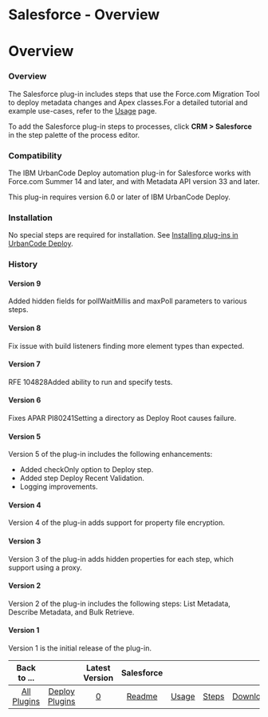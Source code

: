 
Salesforce - Overview
=====================

# Overview


### Overview




The Salesforce plug-in includes steps that use the Force.com Migration Tool to deploy metadata changes and Apex classes.For a detailed tutorial and example use-cases, refer to the [Usage](#usage) page.

To add the Salesforce plug-in steps to processes, click **CRM > Salesforce** in the step palette of the process editor.

### Compatibility

The IBM UrbanCode Deploy automation plug-in for Salesforce works with Force.com Summer 14 and later, and with Metadata API version 33 and later.

This plug-in requires version 6.0 or later of IBM UrbanCode Deploy.

### Installation

No special steps are required for installation. See [Installing plug-ins in UrbanCode Deploy](https://www.urbancode.com/resource/installing-plug-ins-in-urbancode-products/ "Installing plug-ins in UrbanCode Deploy").

### History

#### Version 9

Added hidden fields for pollWaitMillis and maxPoll parameters to various steps.

#### Version 8

Fix issue with build listeners finding more element types than expected.

#### Version 7

RFE 104828Added ability to run and specify tests.

#### Version 6

Fixes APAR PI80241Setting a directory as Deploy Root causes failure.

#### Version 5

Version 5 of the plug-in includes the following enhancements:

* Added checkOnly option to Deploy step.
* Added step Deploy Recent Validation.
* Logging improvements.

#### Version 4

Version 4 of the plug-in adds support for property file encryption.

#### Version 3

Version 3 of the plug-in adds hidden properties for each step, which support using a proxy.

#### Version 2

Version 2 of the plug-in includes the following steps: List Metadata, Describe Metadata, and Bulk Retrieve.

#### Version 1

Version 1 is the initial release of the plug-in.


|Back to ...||Latest Version|Salesforce ||||
| :---: | :---: | :---: | :---: | :---: | :---: | :---: |
|[All Plugins](../../index.md)|[Deploy Plugins](../README.md)|[0]()|[Readme](README.md)|[Usage](usage.md)|[Steps](steps.md)|[Downloads](downloads.md)|
